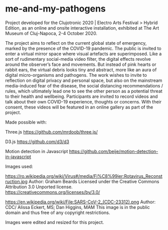# me-and-my-pathogens

Project developed for the Clujotronic 2020 | Electro Arts Festival > Hybrid Edition, as an online and onsite interactive installation, exhibited at The Art Museum of Cluj-Napoca, 2-4 October 2020.

The project aims to reflect on the current global state of emergency, marked by the presence of the COVID-19 pandemic.
The public is invited to enter a virtual mirror space where visual artefacts are superimposed. Like a sort of rudimentary social-media video filter, the digital effects revolve around the observer’s face and movements. But instead of pink hearts or rabbit ears, the virtual debris looks tiny and abstract, more like an aura of digital micro-organisms and pathogens.
The work wishes to invite to reflection on digital privacy and personal space, but also on the mainstream media-induced fear of the disease, the social distancing recommendations / rules, which ultimately lead one to see the other person as a potential threat to their health and wellbeing.
Participants are invited to record videos and talk about their own COVID-19 experience, thoughts or concerns. With their consent, these videos will be featured in an online gallery as part of the project.

Made possible with:

Three.js
https://github.com/mrdoob/three.js/

D3.js
https://github.com/d3/d3

Motion detection in Javascript
https://github.com/beije/motion-detection-in-javascript


Images used:

https://ro.wikipedia.org/wiki/Virus#/media/Fi%C8%99ier:Rotavirus_Reconstruction.jpg
Author: Graham Beards
Licensed under the Creative Commons Attribution 3.0 Unported license.
https://creativecommons.org/licenses/by/3.0/

https://en.wikipedia.org/wiki/File:SARS-CoV-2_(CDC-23312).png
Author: CDC/ Alissa Eckert, MS; Dan Higgins, MAM
This image is in the public domain and thus free of any copyright restrictions.

Images were edited and resized for this project.
